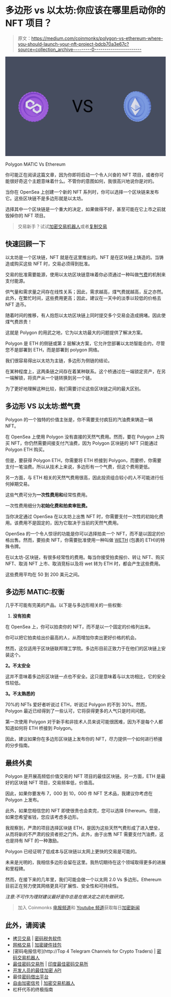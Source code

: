 # 多边形 vs 以太坊:你应该在哪里启动你的 NFT 项目？

> 原文：<https://medium.com/coinmonks/polygon-vs-ethereum-where-you-should-launch-your-nft-project-bdcb70a3e67c?source=collection_archive---------0----------------------->

![](img/86cf7533b40f7b0f18441d5d71a57627.png)

Polygon MATIC Vs Ethereum

你可能正在阅读这篇文章，因为你即将启动一个令人兴奋的 NFT 项目，或者你可能很好奇这个主题意味着什么。不管你的意图如何，我很高兴地说你是对的。

当你在 OpenSea 上创建一个新的 NFT 系列时，你可以选择一个区块链来发布它。这些区块链不是多边形就是以太坊。

选择其中一个区块链是一个重大的决定，如果做得不好，甚至可能在它上市之前就毁掉你的 NFT 项目。

> 交易新手？试试[加密交易机器人](/coinmonks/crypto-trading-bot-c2ffce8acb2a)或者[复制交易](/coinmonks/top-10-crypto-copy-trading-platforms-for-beginners-d0c37c7d698c)

## **快速回顾一下**

以太坊是一个区块链，NFT 就是在这里推出的。NFT 是在区块链上铸造的。当铸造或购买这些 NFT 时，交易必须得到批准。

交易的批准需要能源，使用以太坊区块链意味着你必须通过一种叫做[气费](https://www.investopedia.com/terms/g/gas-ethereum.asp#:~:text=Gas%20fees%20are%20payments%20made,spend%20on%20a%20particular%20transaction.)的机制来支付能源。

供气量和需求量之间存在线性关系；因此，需求越高，煤气费就越高，反之亦然。此外，在繁忙时间，这些费用更高；因此，建议在一天中的淡季以较低的价格去 NFT 造币。

随着时间的推移，有人抱怨以太坊区块链上同时提交多个交易会造成拥堵。因此使煤气费昂贵！

这就是 Polygon 的用武之地，它为以太坊最大的问题提供了解决方案。

Polygon 是 ETH 的侧链或第 2 层解决方案，它允许您部署以太坊智能合约，尽管您不是部署到 ETH，而是部署到 polygon 网络。

我们很容易得出以太坊为主链，多边形为侧链的结论。

在某种程度上，这两条链之间存在着某种联系。这个桥通过在一端锁定资产，在另一端解锁，将资产从一个链转换到另一个链。

为了更好地理解这种比较，我们需要讨论这些区块链之间的最大区别。

## **多边形 VS 以太坊:燃气费**

Polygon 的一个独特的价值主张是，你不需要支付疯狂的汽油费来铸造一辆 NFT。

在 OpenSea 上使用 Polygon 没有直接的天然气费用。然而，要在 Polygon 上购买 NFT，你仍然需要间接支付汽油费，因为 Polygon 区块链的 NFT 只能通过 Polygon ETH 购买。

但是，要获得 Polygon ETH，你需要将 ETH 桥接到 Polygon，而要桥，你需要支付一笔油费。所以从技术上来说，多边形有一个气费，但这个费用更低。

另一方面，与 ETH 相关的天然气费用很高，因此投资组合较小的人不可能进行任何掉期交易。

这些气费可分为**一次性费用和**经常性费用。

一次性费用细分为**初始化费和拍卖审批费。**

当你决定通过 OpenSea 在以太坊上出售 NFT 时，你需要支付一次性的初始化费用。该费用不是固定的，因为它取决于当前的天然气费用。

OpenSea 的一个令人惊讶的功能是你可以选择拍卖一个 NFT，而不是以固定的价格出售。然而，要拍卖 NFT，你需要批准使用一种叫做 [WETH](https://support.opensea.io/hc/en-us/articles/360063498293-What-s-WETH-How-do-I-get-it-) (包裹的 ETH)的特殊令牌。

在以太坊-区块链，有很多经常性的费用。每当你接受拍卖报价、转让 NFT、购买 NFT、取消 NFT 上市、取消竞标以及将 wet 转为 ETH 时，都会产生这些费用。

这些费用平均在 50 到 200 美元之间。

## **多边形 MATIC:权衡**

几乎不可能有完美的产品。以下是与多边形相关的一些权衡:

1.  **没有拍卖**

在 OpenSea 上，你可以拍卖你的 NFT，而不是以一个固定的价格列出来。

你可以把它拍卖给出价最高的人，从而增加你卖出更好价格的机会。

然而，这仅适用于区块链联邦理工学院。多边形目前正致力于在他们的区块链上安装这个。

**2。不太安全**

这并不意味着多边形区块链一点也不安全。这只是意味着与以太坊相比，它的安全性较低。

**3。不太熟悉的**

70%的 NFTs 爱好者听说过 ETH，听说过 Polygon 的不到 30%。然而，Polygon 最近已经得到了一些认可，它将获得更多的人气只是时间问题。

第一次使用 Polygon 对于新手和非技术人员来说可能很困难，因为不是每个人都知道如何将 ETH 桥接到 Polygon。

因此，建议如果你在多边形区块链上发布你的 NFT，尽力提供一个如何进行桥接的分步指南。

## **最终外卖**

Polygon 是开展高频低价值交易的 NFT 项目的最佳区块链。另一方面，ETH 是最好的区块链 NFT 项目，交易频率低，价值高。

因此，如果你要发布 7，000 到 10，000 件 NFT 艺术品，我建议你考虑在 Polygon 上发布。

此外，如果您相信您的 NFT 即使很贵也会卖完，您可以选择 Ethereum。但是，如果您希望省钱，您应该考虑多边形。

我观察到，严肃的项目选择区块链 ETH，是因为这些天然气费形成了进入壁垒，从而将新的不严肃的投资者拒之门外。此外，由于出售 NFT 需要支付汽油费，这也是持有 NFT 的一种激励。

Polygon 已经证明了低成本与区块链以太网上更快的交易是可能的。

未来是光明的，我相信多边形会留在这里。我热切期待在这个领域取得更多的进展和里程碑。

然而，在接下来的几年里，我们可能会做一个以太网 2.0 Vs 多边形。Ethereum 目前正在努力使其网络更具可扩展性、安全性和可持续性。

*注意:不可作为理财建议最好是你总是在做决定之前先做研究。*

> 加入 Coinmonks [电报频道](https://t.me/coincodecap)和 [Youtube 频道](https://www.youtube.com/c/coinmonks/videos)获取每日[加密新闻](http://coincodecap.com/)

## 此外，请阅读

*   [拷贝交易](/coinmonks/top-10-crypto-copy-trading-platforms-for-beginners-d0c37c7d698c) | [密码税务软件](/coinmonks/crypto-tax-software-ed4b4810e338)
*   [网格交易](https://coincodecap.com/grid-trading) | [加密硬件钱包](/coinmonks/the-best-cryptocurrency-hardware-wallets-of-2020-e28b1c124069)
*   [密码电报信号](http://Top 4 Telegram Channels for Crypto Traders) | [密码交易机器人](/coinmonks/crypto-trading-bot-c2ffce8acb2a)
*   [最佳密码交易所](/coinmonks/crypto-exchange-dd2f9d6f3769) | [印度最佳密码交易所](/coinmonks/bitcoin-exchange-in-india-7f1fe79715c9)
*   [开发人员的最佳加密 API](/coinmonks/best-crypto-apis-for-developers-5efe3a597a9f)
*   最佳[密码借出平台](/coinmonks/top-5-crypto-lending-platforms-in-2020-that-you-need-to-know-a1b675cec3fa)
*   [自由加密信号](/coinmonks/free-crypto-signals-48b25e61a8da) | [加密交易机器人](/coinmonks/crypto-trading-bot-c2ffce8acb2a)
*   杠杆代币的终极指南